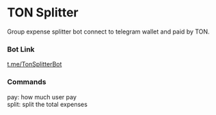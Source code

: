 # TON Splitter
Group expense splitter bot connect to telegram wallet and paid by TON.

### Bot Link
[t.me/TonSplitterBot](t.me/TonSplitterBot)


### Commands
pay: how much user pay  
split: split the total expenses
